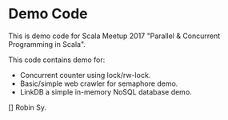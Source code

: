 Demo Code
============

This is demo code for Scala Meetup 2017 "Parallel & Concurrent Programming in Scala".

This code contains demo for:

* Concurrent counter using lock/rw-lock.
* Basic/simple web crawler for semaphore demo.
* LinkDB a simple in-memory NoSQL database demo.


[] Robin Sy.

